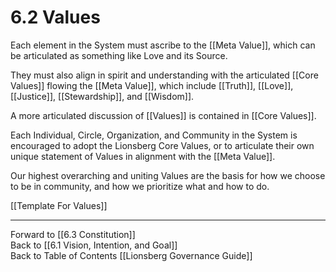 # 6.2 Values 
Each element in the System must ascribe to the [[Meta Value]], which can be articulated as something like Love and its Source. 

They must also align in spirit and understanding with the articulated [[Core Values]] flowing the [[Meta Value]], which include [[Truth]], [[Love]], [[Justice]], [[Stewardship]], and [[Wisdom]]. 

A more articulated discussion of [[Values]] is contained in [[Core Values]]. 

Each Individual, Circle, Organization, and Community in the System is encouraged to adopt the Lionsberg Core Values, or to articulate their own unique statement of Values in alignment with the [[Meta Value]]. 

Our highest overarching and uniting Values are the basis for how we choose to be in community, and how we prioritize what and how to do. 

[[Template For Values]] 

___

Forward to [[6.3 Constitution]]  
Back to [[6.1 Vision, Intention, and Goal]]      
Back to Table of Contents [[Lionsberg Governance Guide]]